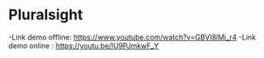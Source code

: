 # Pluralsight
 -Link demo offline: https://www.youtube.com/watch?v=GBVI8lMi_r4
 -Link demo online : https://youtu.be/lU9PJmkwF_Y